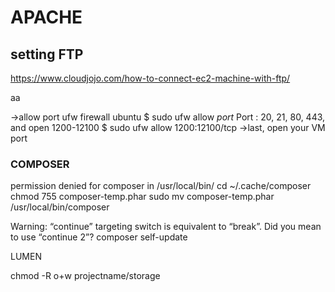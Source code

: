 # APACHE

## setting FTP
https://www.cloudjojo.com/how-to-connect-ec2-machine-with-ftp/<p>aa</p>
->allow port ufw firewall ubuntu
$ sudo ufw allow *port*
Port : 20, 21, 80, 443, and open 1200-12100
$ sudo ufw allow 1200:12100/tcp
->last, open your VM port

### COMPOSER

permission denied for composer in /usr/local/bin/
cd ~/.cache/composer
chmod 755 composer-temp.phar
sudo mv composer-temp.phar /usr/local/bin/composer

Warning: “continue” targeting switch is equivalent to “break”. Did you mean to use “continue 2”?
composer self-update



LUMEN

chmod -R o+w projectname/storage
